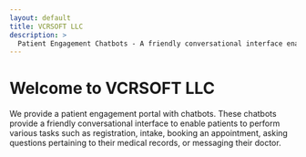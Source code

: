 ```yaml
---
layout: default
title: VCRSOFT LLC
description: >
  Patient Engagement Chatbots - A friendly conversational interface enabling patients to register, book appointments, view medical records, or message their doctor.
---
```


# Welcome to VCRSOFT LLC

We provide a patient engagement portal with chatbots. These chatbots provide a friendly conversational interface to enable patients to perform various tasks such as registration, intake, booking an appointment, asking questions pertaining to their medical records, or messaging their doctor.


